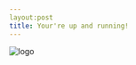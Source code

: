 ```yaml
---
layout:post
title: Your're up and running!
---
```


![logo](https://farm8.staticflickr.com/7596/16849299782_92a4ee6740_c.jpg)


